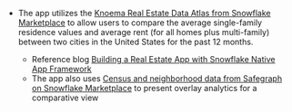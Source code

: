- The app utilizes the [Knoema Real Estate Data Atlas from Snowflake Marketplace](https://app.snowflake.com/marketplace/listing/GZSTZ491W11/knoema-real-estate-data-atlas) to allow users to compare the average single-family residence values and average rent (for all homes plus multi-family) between two cities in the United States for the past 12 months.  

  - Reference blog [Building a Real Estate App with Snowflake Native App Framework](https://medium.com/snowflake/building-a-real-estate-app-with-snowflake-native-app-framework-68ee5d5ffe9a)
  - The app also uses [Census and neighborhood data from Safegraph on Snowflake Marketplace](https://app.snowflake.com/marketplace/listing/GZSNZ2UNN0/safegraph-us-open-census-data-neighborhood-insights-free-dataset) to present overlay analytics for a comparative view